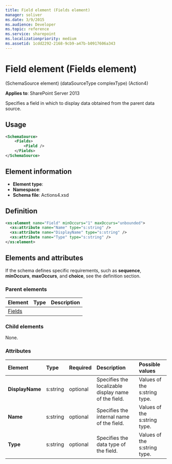 ```yaml
---
title: Field element (Fields element)
manager: soliver
ms.date: 3/9/2015
ms.audience: Developer
ms.topic: reference
ms.service: sharepoint
ms.localizationpriority: medium
ms.assetid: 1cdd2292-2168-9cb9-a47b-b0917606a343
---
```


# Field element (Fields element) 

(SchemaSource element) (dataSourceType complexType) (Action4)

**Applies to**: SharePoint Server 2013

Specifies a field in which to display data obtained from the parent data source.

## Usage

```XML
<SchemaSource>
    <Fields>
        <Field />
    </Fields>
</SchemaSource>
```

## Element information

- **Element type**: 
- **Namespace**: 
- **Schema file**: Actions4.xsd

## Definition

```XML
<xs:element name="Field" minOccurs="1" maxOccurs="unbounded">
  <xs:attribute name="Name" type="s:string" />
  <xs:attribute name="DisplayName" type="s:string" />
  <xs:attribute name="Type" type="s:string" />
</xs:element>  
```

## Elements and attributes

If the schema defines specific requirements, such as **sequence**, **minOccurs**, **maxOccurs**, and **choice**, see the definition section.

### Parent elements

|                                      Element                                      | Type | Description |
| :-------------------------------------------------------------------------------- | :--- | :---------- |
| [Fields](fields-element-schemasource-elementdatasourcetype-complextypeaction4.md) |      |             |

### Child elements

None.

### Attributes

|     Element     |   Type   | Required |                     Description                      |       Possible values        |
| :-------------- | :------- | :------- | :--------------------------------------------------- | :--------------------------- |
| **DisplayName** | s:string | optional | Specifies the localizable display name of the field. | Values of the s:string type. |
| **Name**        | s:string | optional | Specifies the internal name of the field.            | Values of the s:string type. |
| **Type**        | s:string | optional | Specifies the data type of the field.                | Values of the s:string type. |

